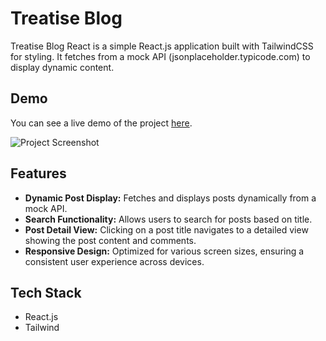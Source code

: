 # Treatise Blog

Treatise Blog React is a simple React.js application built with TailwindCSS for styling. It fetches from a mock API (jsonplaceholder.typicode.com) to display dynamic content.

## Demo
You can see a live demo of the project [here](https://treatise-blog.vercel.app/).

![Project Screenshot](https://img5.pic.in.th/file/secure-sv1/treatise-blog.png)

## Features
- **Dynamic Post Display:** Fetches and displays posts dynamically from a mock API.
- **Search Functionality:** Allows users to search for posts based on title.
- **Post Detail View:** Clicking on a post title navigates to a detailed view showing the post content and comments.
- **Responsive Design:** Optimized for various screen sizes, ensuring a consistent user experience across devices.

## Tech Stack
 - React.js
 - Tailwind
